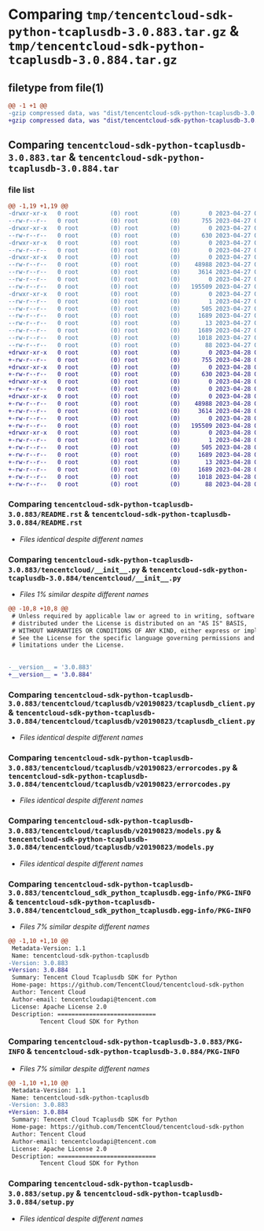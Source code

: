 # Comparing `tmp/tencentcloud-sdk-python-tcaplusdb-3.0.883.tar.gz` & `tmp/tencentcloud-sdk-python-tcaplusdb-3.0.884.tar.gz`

## filetype from file(1)

```diff
@@ -1 +1 @@
-gzip compressed data, was "dist/tencentcloud-sdk-python-tcaplusdb-3.0.883.tar", last modified: Thu Apr 27 00:52:42 2023, max compression
+gzip compressed data, was "dist/tencentcloud-sdk-python-tcaplusdb-3.0.884.tar", last modified: Fri Apr 28 02:39:35 2023, max compression
```

## Comparing `tencentcloud-sdk-python-tcaplusdb-3.0.883.tar` & `tencentcloud-sdk-python-tcaplusdb-3.0.884.tar`

### file list

```diff
@@ -1,19 +1,19 @@
-drwxr-xr-x   0 root         (0) root         (0)        0 2023-04-27 00:52:42.000000 tencentcloud-sdk-python-tcaplusdb-3.0.883/
--rw-r--r--   0 root         (0) root         (0)      755 2023-04-27 00:52:42.000000 tencentcloud-sdk-python-tcaplusdb-3.0.883/README.rst
-drwxr-xr-x   0 root         (0) root         (0)        0 2023-04-27 00:52:42.000000 tencentcloud-sdk-python-tcaplusdb-3.0.883/tencentcloud/
--rw-r--r--   0 root         (0) root         (0)      630 2023-04-27 00:52:42.000000 tencentcloud-sdk-python-tcaplusdb-3.0.883/tencentcloud/__init__.py
-drwxr-xr-x   0 root         (0) root         (0)        0 2023-04-27 00:52:42.000000 tencentcloud-sdk-python-tcaplusdb-3.0.883/tencentcloud/tcaplusdb/
--rw-r--r--   0 root         (0) root         (0)        0 2023-04-27 00:52:42.000000 tencentcloud-sdk-python-tcaplusdb-3.0.883/tencentcloud/tcaplusdb/__init__.py
-drwxr-xr-x   0 root         (0) root         (0)        0 2023-04-27 00:52:42.000000 tencentcloud-sdk-python-tcaplusdb-3.0.883/tencentcloud/tcaplusdb/v20190823/
--rw-r--r--   0 root         (0) root         (0)    48988 2023-04-27 00:52:42.000000 tencentcloud-sdk-python-tcaplusdb-3.0.883/tencentcloud/tcaplusdb/v20190823/tcaplusdb_client.py
--rw-r--r--   0 root         (0) root         (0)     3614 2023-04-27 00:52:42.000000 tencentcloud-sdk-python-tcaplusdb-3.0.883/tencentcloud/tcaplusdb/v20190823/errorcodes.py
--rw-r--r--   0 root         (0) root         (0)        0 2023-04-27 00:52:42.000000 tencentcloud-sdk-python-tcaplusdb-3.0.883/tencentcloud/tcaplusdb/v20190823/__init__.py
--rw-r--r--   0 root         (0) root         (0)   195509 2023-04-27 00:52:42.000000 tencentcloud-sdk-python-tcaplusdb-3.0.883/tencentcloud/tcaplusdb/v20190823/models.py
-drwxr-xr-x   0 root         (0) root         (0)        0 2023-04-27 00:52:42.000000 tencentcloud-sdk-python-tcaplusdb-3.0.883/tencentcloud_sdk_python_tcaplusdb.egg-info/
--rw-r--r--   0 root         (0) root         (0)        1 2023-04-27 00:52:42.000000 tencentcloud-sdk-python-tcaplusdb-3.0.883/tencentcloud_sdk_python_tcaplusdb.egg-info/dependency_links.txt
--rw-r--r--   0 root         (0) root         (0)      505 2023-04-27 00:52:42.000000 tencentcloud-sdk-python-tcaplusdb-3.0.883/tencentcloud_sdk_python_tcaplusdb.egg-info/SOURCES.txt
--rw-r--r--   0 root         (0) root         (0)     1689 2023-04-27 00:52:42.000000 tencentcloud-sdk-python-tcaplusdb-3.0.883/tencentcloud_sdk_python_tcaplusdb.egg-info/PKG-INFO
--rw-r--r--   0 root         (0) root         (0)       13 2023-04-27 00:52:42.000000 tencentcloud-sdk-python-tcaplusdb-3.0.883/tencentcloud_sdk_python_tcaplusdb.egg-info/top_level.txt
--rw-r--r--   0 root         (0) root         (0)     1689 2023-04-27 00:52:42.000000 tencentcloud-sdk-python-tcaplusdb-3.0.883/PKG-INFO
--rw-r--r--   0 root         (0) root         (0)     1018 2023-04-27 00:52:42.000000 tencentcloud-sdk-python-tcaplusdb-3.0.883/setup.py
--rw-r--r--   0 root         (0) root         (0)       88 2023-04-27 00:52:42.000000 tencentcloud-sdk-python-tcaplusdb-3.0.883/setup.cfg
+drwxr-xr-x   0 root         (0) root         (0)        0 2023-04-28 02:39:35.000000 tencentcloud-sdk-python-tcaplusdb-3.0.884/
+-rw-r--r--   0 root         (0) root         (0)      755 2023-04-28 02:39:35.000000 tencentcloud-sdk-python-tcaplusdb-3.0.884/README.rst
+drwxr-xr-x   0 root         (0) root         (0)        0 2023-04-28 02:39:35.000000 tencentcloud-sdk-python-tcaplusdb-3.0.884/tencentcloud/
+-rw-r--r--   0 root         (0) root         (0)      630 2023-04-28 02:39:35.000000 tencentcloud-sdk-python-tcaplusdb-3.0.884/tencentcloud/__init__.py
+drwxr-xr-x   0 root         (0) root         (0)        0 2023-04-28 02:39:35.000000 tencentcloud-sdk-python-tcaplusdb-3.0.884/tencentcloud/tcaplusdb/
+-rw-r--r--   0 root         (0) root         (0)        0 2023-04-28 02:39:35.000000 tencentcloud-sdk-python-tcaplusdb-3.0.884/tencentcloud/tcaplusdb/__init__.py
+drwxr-xr-x   0 root         (0) root         (0)        0 2023-04-28 02:39:35.000000 tencentcloud-sdk-python-tcaplusdb-3.0.884/tencentcloud/tcaplusdb/v20190823/
+-rw-r--r--   0 root         (0) root         (0)    48988 2023-04-28 02:39:35.000000 tencentcloud-sdk-python-tcaplusdb-3.0.884/tencentcloud/tcaplusdb/v20190823/tcaplusdb_client.py
+-rw-r--r--   0 root         (0) root         (0)     3614 2023-04-28 02:39:35.000000 tencentcloud-sdk-python-tcaplusdb-3.0.884/tencentcloud/tcaplusdb/v20190823/errorcodes.py
+-rw-r--r--   0 root         (0) root         (0)        0 2023-04-28 02:39:35.000000 tencentcloud-sdk-python-tcaplusdb-3.0.884/tencentcloud/tcaplusdb/v20190823/__init__.py
+-rw-r--r--   0 root         (0) root         (0)   195509 2023-04-28 02:39:35.000000 tencentcloud-sdk-python-tcaplusdb-3.0.884/tencentcloud/tcaplusdb/v20190823/models.py
+drwxr-xr-x   0 root         (0) root         (0)        0 2023-04-28 02:39:35.000000 tencentcloud-sdk-python-tcaplusdb-3.0.884/tencentcloud_sdk_python_tcaplusdb.egg-info/
+-rw-r--r--   0 root         (0) root         (0)        1 2023-04-28 02:39:35.000000 tencentcloud-sdk-python-tcaplusdb-3.0.884/tencentcloud_sdk_python_tcaplusdb.egg-info/dependency_links.txt
+-rw-r--r--   0 root         (0) root         (0)      505 2023-04-28 02:39:35.000000 tencentcloud-sdk-python-tcaplusdb-3.0.884/tencentcloud_sdk_python_tcaplusdb.egg-info/SOURCES.txt
+-rw-r--r--   0 root         (0) root         (0)     1689 2023-04-28 02:39:35.000000 tencentcloud-sdk-python-tcaplusdb-3.0.884/tencentcloud_sdk_python_tcaplusdb.egg-info/PKG-INFO
+-rw-r--r--   0 root         (0) root         (0)       13 2023-04-28 02:39:35.000000 tencentcloud-sdk-python-tcaplusdb-3.0.884/tencentcloud_sdk_python_tcaplusdb.egg-info/top_level.txt
+-rw-r--r--   0 root         (0) root         (0)     1689 2023-04-28 02:39:35.000000 tencentcloud-sdk-python-tcaplusdb-3.0.884/PKG-INFO
+-rw-r--r--   0 root         (0) root         (0)     1018 2023-04-28 02:39:35.000000 tencentcloud-sdk-python-tcaplusdb-3.0.884/setup.py
+-rw-r--r--   0 root         (0) root         (0)       88 2023-04-28 02:39:35.000000 tencentcloud-sdk-python-tcaplusdb-3.0.884/setup.cfg
```

### Comparing `tencentcloud-sdk-python-tcaplusdb-3.0.883/README.rst` & `tencentcloud-sdk-python-tcaplusdb-3.0.884/README.rst`

 * *Files identical despite different names*

### Comparing `tencentcloud-sdk-python-tcaplusdb-3.0.883/tencentcloud/__init__.py` & `tencentcloud-sdk-python-tcaplusdb-3.0.884/tencentcloud/__init__.py`

 * *Files 1% similar despite different names*

```diff
@@ -10,8 +10,8 @@
 # Unless required by applicable law or agreed to in writing, software
 # distributed under the License is distributed on an "AS IS" BASIS,
 # WITHOUT WARRANTIES OR CONDITIONS OF ANY KIND, either express or implied.
 # See the License for the specific language governing permissions and
 # limitations under the License.
 
 
-__version__ = '3.0.883'
+__version__ = '3.0.884'
```

### Comparing `tencentcloud-sdk-python-tcaplusdb-3.0.883/tencentcloud/tcaplusdb/v20190823/tcaplusdb_client.py` & `tencentcloud-sdk-python-tcaplusdb-3.0.884/tencentcloud/tcaplusdb/v20190823/tcaplusdb_client.py`

 * *Files identical despite different names*

### Comparing `tencentcloud-sdk-python-tcaplusdb-3.0.883/tencentcloud/tcaplusdb/v20190823/errorcodes.py` & `tencentcloud-sdk-python-tcaplusdb-3.0.884/tencentcloud/tcaplusdb/v20190823/errorcodes.py`

 * *Files identical despite different names*

### Comparing `tencentcloud-sdk-python-tcaplusdb-3.0.883/tencentcloud/tcaplusdb/v20190823/models.py` & `tencentcloud-sdk-python-tcaplusdb-3.0.884/tencentcloud/tcaplusdb/v20190823/models.py`

 * *Files identical despite different names*

### Comparing `tencentcloud-sdk-python-tcaplusdb-3.0.883/tencentcloud_sdk_python_tcaplusdb.egg-info/PKG-INFO` & `tencentcloud-sdk-python-tcaplusdb-3.0.884/tencentcloud_sdk_python_tcaplusdb.egg-info/PKG-INFO`

 * *Files 7% similar despite different names*

```diff
@@ -1,10 +1,10 @@
 Metadata-Version: 1.1
 Name: tencentcloud-sdk-python-tcaplusdb
-Version: 3.0.883
+Version: 3.0.884
 Summary: Tencent Cloud Tcaplusdb SDK for Python
 Home-page: https://github.com/TencentCloud/tencentcloud-sdk-python
 Author: Tencent Cloud
 Author-email: tencentcloudapi@tencent.com
 License: Apache License 2.0
 Description: ============================
         Tencent Cloud SDK for Python
```

### Comparing `tencentcloud-sdk-python-tcaplusdb-3.0.883/PKG-INFO` & `tencentcloud-sdk-python-tcaplusdb-3.0.884/PKG-INFO`

 * *Files 7% similar despite different names*

```diff
@@ -1,10 +1,10 @@
 Metadata-Version: 1.1
 Name: tencentcloud-sdk-python-tcaplusdb
-Version: 3.0.883
+Version: 3.0.884
 Summary: Tencent Cloud Tcaplusdb SDK for Python
 Home-page: https://github.com/TencentCloud/tencentcloud-sdk-python
 Author: Tencent Cloud
 Author-email: tencentcloudapi@tencent.com
 License: Apache License 2.0
 Description: ============================
         Tencent Cloud SDK for Python
```

### Comparing `tencentcloud-sdk-python-tcaplusdb-3.0.883/setup.py` & `tencentcloud-sdk-python-tcaplusdb-3.0.884/setup.py`

 * *Files identical despite different names*


